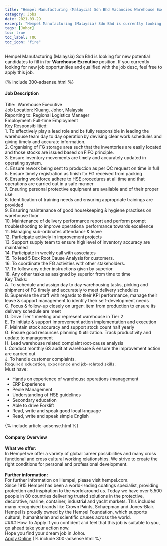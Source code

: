 ```yaml
---
title: "Hempel Manufacturing (Malaysia) Sdn Bhd Vacancies Warehouse Executive" 
category: Jobs 
date: 2021-03-29 
excerpt: "Hempel Manufacturing (Malaysia) Sdn Bhd is currently looking for suitable person to fill in the Warehouse Executive which based in Johor" 
tags: [Johor] 
toc: true 
toc_label: TOC 
toc_icon: "fire" 
--- 
```


<p>Hempel Manufacturing (Malaysia) Sdn Bhd is looking for new potential candidates to fill in for <b>Warehouse Executive</b> position. If you currently looking for new job opportunities and qualified with the job desc, feel free to apply this job.
</p>{% include 300-adsense.html %} 
<div><div><h4>Job Description</h4></div><div><div><span><div><div>Title:&#160; Warehouse Executive</div><div>Job Location: Kluang, Johor, Malaysia</div><div>Reporting to: Regional Logistics Manager</div><div>Employment: Full-time Employment</div><div>Key Responsibilitied:</div><div>1. To effectively play a lead role and be fully responsible in leading the warehouse team day to day operation by devising clear work schedules and giving timely and accurate information.<br>2. Organising of FG storage area such that the inventories are easily located and those stocks are issued based on FIFO principle.<br>3. Ensure inventory movements are timely and accurately updated in operating system.<br>4. Ensure rework being sent to production as per QC request on time in full<br>5. Ensure timely registration as finish for FG received from packing<br>6. Ensuring workforce adhere to HSE procedures at all time and that operations are carried out in a safe manner<br>7. Ensuring personal protective equipment are available and of their proper use<br>8. Identification of training needs and ensuring appropriate trainings are provided<br>9. Ensuring maintenance of good housekeeping &amp; hygiene practises on warehouse floor<br>10. Maintenance of delivery performance report and perform prompt troubleshooting to improve operational performance towards excellence<br>11. Managing sub-ordinates attendance &amp; leave<br>12. Participate actively in improvement projects<br>13. Support supply team to ensure high level of inventory accuracy are maintained<br>14. Participate in weekly call with associates<br>15. To lead 5 Box Root Cause Analysis for customers.<br>16. To coordinate the FG activities with other stakeholders.<br>17. To follow any other instructions given by superior<br>18. Any other tasks as assigned by superior from time to time</div><div>Key Tasks:</div><div>A. To schedule and assign day to day warehousing tasks, picking and shipment of FG timely and accurately to meet delivery schedules<br>B. Supervise the staff with regards to their KPI performance, manage their leave &amp; support management to identify their self-development needs<br>C. Focus &amp; follow-up closely on urgent item from production to ensure its delivery schedule are meet<br>D. Drive Tier 1 meeting and represent warehouse in Tier 2<br>E. To initiate &amp; support improvement action implementation and execution<br>F. Maintain stock accuracy and support stock count half yearly<br>G. Ensure good resources planning &amp; utilization. Track productivity and update to management<br>H. Lead warehouse related complaint root-cause analysis<br>I. Conduct monthly 6S audit at warehouse &amp; ensure the improvement action are carried out<br>J. To handle customer complaints.</div><div>Required education, experience and job-related skills:</div><div>Must have:</div><ul><li>Hands on experience of warehouse operations /management</li><li>ERP Experience</li><li>Peole Management</li><li>Understanding of HSE guidelines</li><li>Secondary education</li><li>Able to drive Forklift</li><li>Read, write and speak good local language</li><li>Read, write and speak simple English</li></ul></div></span></div></div></div> 
{% include article-adsense.html %} 
<div><div><h4>Company Overview</h4></div><div><div><span><div><div>
<div>
<div>
<div><strong>What we offer:</strong><br>
In Hempel we offer a variety of global career possibilities and many cross functional and cross cultural working relationships. We strive to create the right conditions for personal and professional development.</div>
<div><br>
<strong>Further information:</strong><br>
For further information on Hempel, please visit hempel.com.</div>
<div>
<div>Since 1915 Hempel has been a world-leading coatings specialist, providing protection and inspiration to the world around us. Today we have over 5,500 people in 80 countries delivering trusted solutions in the protective, decorative, marine, container, industrial and yacht markets. This includes many recognised brands like Crown Paints, Schaepman and Jones-Blair.</div>
<div>Hempel is proudly owned by the Hempel Foundation, which supports cultural, humanitarian and scientific causes across the world.</div>
</div>
</div>
</div>
</div></div></span></div></div></div> 
#### How To Apply 
If you confident and feel that this job is suitable to you, go ahead take your action now. <br/> 
Hope you find your dream job in Johor. <br/> 
<a href="https://www.jobstreet.com.my/en/job/warehouse-executive-4514512?jobId=jobstreet-my-job-4514512&" class="btn btn--info" target="_blank" rel="nofollow noopenner">Apply Online</a> 
{% include 300-adsense.html %} 